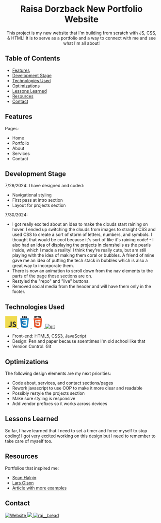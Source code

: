 <h1 align="center">Raisa Dorzback New Portfolio Website</h1>

<p align="center">
  This project is my new website that I'm building from scratch with JS, CSS, & HTML! It is to serve as a portfolio and a way to connect with me and see what I'm all about!
</p>

## Table of Contents
- [Features](#features)
- [Development Stage](#development-stage)
- [Technologies Used](#technologies-used)
- [Optimizations](#optimizations)
- [Lessons Learned](#lessons-learned)
- [Resources](#resources)
- [Contact](#contact)

## Features
Pages:
- Home
- Portfolio
- About
- Services
- Contact

## Development Stage
7/28/2024: I have designed and coded:
- Navigational styling
- First pass at intro section
- Layout for projects section

7/30/2024:
- I got really excited about an idea to make the clouds start raining on hover. I ended up switching the clouds from images to straight CSS and used CSS to create a sort of storm of letters, numbers, and symbols. I thought that would be cool because it's sort of like it's raining code! - I also had an idea of displaying the projects in clamshells as the pearls inside, which I made a reality! I think they're really cute, but am still playing with the idea of making them coral or bubbles. A friend of mine gave me an idea of putting the tech stack in bubbles which is also a great way to incorporate them. 
- There is now an animation to scroll down from the nav elements to the parts of the page those sections are on.
- Restyled the "repo" and "live" buttons.
- Removed social media from the header and will have them only in the footer.

## Technologies Used
<a href="https://developer.mozilla.org/en-US/docs/Web/JavaScript" target="_blank" rel="noreferrer"> 
    <img src="https://raw.githubusercontent.com/devicons/devicon/master/icons/javascript/javascript-original.svg" alt="javascript" width="40" height="40"/> 
</a> 
<a href="https://www.w3schools.com/css/" target="_blank" rel="noreferrer"> 
  <img src="https://raw.githubusercontent.com/devicons/devicon/master/icons/css3/css3-original-wordmark.svg" alt="css3" width="40" height="40"/> 
</a> 
<a href="https://www.w3.org/html/" target="_blank" rel="noreferrer"> 
  <img src="https://raw.githubusercontent.com/devicons/devicon/master/icons/html5/html5-original-wordmark.svg" alt="html5" width="40" height="40"/> 
</a> 
<a href="https://git-scm.com/" target="_blank" rel="noreferrer"> 
  <img src="https://www.vectorlogo.zone/logos/git-scm/git-scm-icon.svg" alt="git" width="40" height="40"/> 
</a>
<ul>
  <li>Front-end: HTML5, CSS3, JavaScript</li>
  <li>Design: Pen and paper because soemtimes I'm old school like that</li>
  <li>Version Control: Git</li>
</ul>

## Optimizations
The following design elements are my next priorities:
- Code about, services, and contact sections/pages
- Rework javascript to use OOP to make it more clear and readable
- Possibly restyle the projects section
- Make sure styling is responsive
- Add vendor prefixes so it works across devices

## Lessons Learned
So far, I have learned that I need to set a timer and force myself to stop coding! I got very excited working on this design but I need to remember to take care of myself too.

## Resources
Portfolios that inspired me:
- [Sean Halpin](https://www.seanhalpin.xyz/)
- [Lars Olson](https://www.lars-olson.com/#AboutMe)
- [Article with more examples](https://www.hostinger.com/tutorials/web-developer-portfolio)

## Contact
<p> 
  <a href="https://raisadorzback.netlify.app/" target="blank">
    <img src="https://img.shields.io/badge/Website-563d7c?&style=for-the-badge" alt="Website">
  </a>
  <a href="https://www.linkedin.com/in/raisa-d/">
    <img src="https://img.shields.io/badge/LinkedIn-046E6D?logo=linkedin&style=for-the-badge">
  </a>
  <a href="https://twitter.com/rai__bread" target="blank">
    <img src="https://img.shields.io/badge/Twitter-563d7c?logo=twitter&style=for-the-badge&logoColor=white" alt="rai__bread" />
  </a> 
</p>